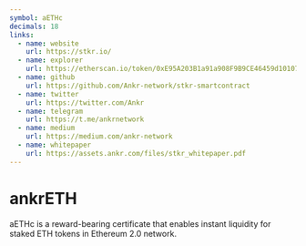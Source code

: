 ```yaml
---
symbol: aETHc
decimals: 18
links:
  - name: website
    url: https://stkr.io/
  - name: explorer
    url: https://etherscan.io/token/0xE95A203B1a91a908F9B9CE46459d101078c2c3cb
  - name: github
    url: https://github.com/Ankr-network/stkr-smartcontract
  - name: twitter
    url: https://twitter.com/Ankr
  - name: telegram
    url: https://t.me/ankrnetwork
  - name: medium
    url: https://medium.com/ankr-network
  - name: whitepaper
    url: https://assets.ankr.com/files/stkr_whitepaper.pdf
---
```


# ankrETH

aETHc is a reward-bearing certificate that enables instant liquidity for staked ETH tokens in Ethereum 2.0 network.
